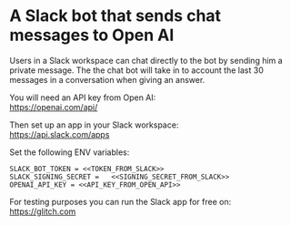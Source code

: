 # A Slack bot that sends chat messages to Open AI

Users in a Slack workspace can chat directly to the bot by sending him a private message. The the chat bot will take in to account the last 30 messages in a conversation when giving an answer.
 
You will need an API key from Open AI:  
https://openai.com/api/

Then set up an app in your Slack workspace:  
https://api.slack.com/apps  

Set the following ENV variables:  

```
SLACK_BOT_TOKEN = <<TOKEN_FROM_SLACK>>
SLACK_SIGNING_SECRET =   <<SIGNING_SECRET_FROM_SLACK>>  
OPENAI_API_KEY = <<API_KEY_FROM_OPEN_API>>  
```

For testing purposes you can run the Slack app for free on:  
https://glitch.com

